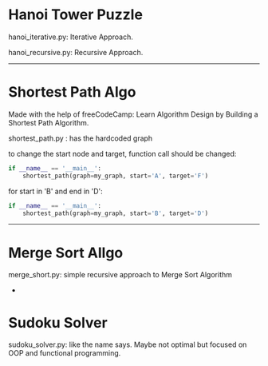 # Hanoi Tower Puzzle

hanoi_iterative.py: Iterative Approach.

hanoi_recursive.py: Recursive Approach.

------------
# Shortest Path Algo

Made with the help of freeCodeCamp: Learn Algorithm Design by Building a Shortest Path Algorithm.

shortest_path.py : has the hardcoded graph

to change the start node and target, function call should be changed:

``` python
if __name__ == '__main__':
    shortest_path(graph=my_graph, start='A', target='F')
```

for start in 'B' and end in 'D':

``` python
if __name__ == '__main__':
    shortest_path(graph=my_graph, start='B', target='D')
```

------------

# Merge Sort Allgo

merge_short.py: simple recursive approach to Merge Sort Algorithm

-

# Sudoku Solver

sudoku_solver.py: like the name says. Maybe not optimal but focused on OOP and functional programming.